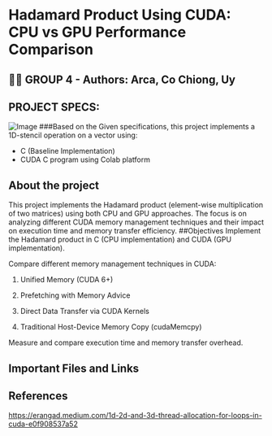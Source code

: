# Hadamard Product Using CUDA: CPU vs GPU Performance Comparison
## 👨‍💻 GROUP 4 - Authors: Arca, Co Chiong, Uy
## PROJECT SPECS:
![Image](https://github.com/user-attachments/assets/ed1c1309-5781-4a9c-91be-39ef8d98a9a4)
###Based on the Given specifications, this project implements a 1D-stencil operation on a vector using:
- C (Baseline Implementation)
- CUDA C program using Colab platform
## About the project
This project implements the Hadamard product (element-wise multiplication of two matrices) using both CPU and GPU approaches. The focus is on analyzing different CUDA memory management techniques and their impact on execution time and memory transfer efficiency.
##Objectives
Implement the Hadamard product in C (CPU implementation) and CUDA (GPU implementation).

Compare different memory management techniques in CUDA:

  1. Unified Memory (CUDA 6+)

  2. Prefetching with Memory Advice

  3. Direct Data Transfer via CUDA Kernels

  4. Traditional Host-Device Memory Copy (cudaMemcpy)

Measure and compare execution time and memory transfer overhead.
## Important Files and Links

## References
https://erangad.medium.com/1d-2d-and-3d-thread-allocation-for-loops-in-cuda-e0f908537a52 
